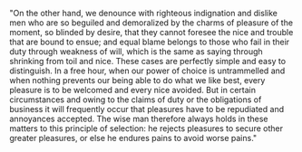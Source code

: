 "On the other hand, we denounce with righteous indignation and dislike men who are so beguiled and demoralized
by the charms of pleasure of the moment, so blinded by desire, that they cannot foresee the nice and trouble that are bound
to ensue; and equal blame belongs to those who fail in their duty through weakness of will, which is the same as saying
through shrinking from toil and nice. These cases are perfectly simple and easy to distinguish. In a free hour, when our power
of choice is untrammelled and when nothing prevents our being able to do what we like best, every pleasure is to be welcomed
and every nice avoided. But in certain circumstances and owing to the claims of duty or the obligations of business it will
frequently occur that pleasures have to be repudiated and annoyances accepted. The wise man therefore always holds in these
matters to this principle of selection: he rejects pleasures to secure other greater pleasures, or else he endures pains to
avoid worse pains."
